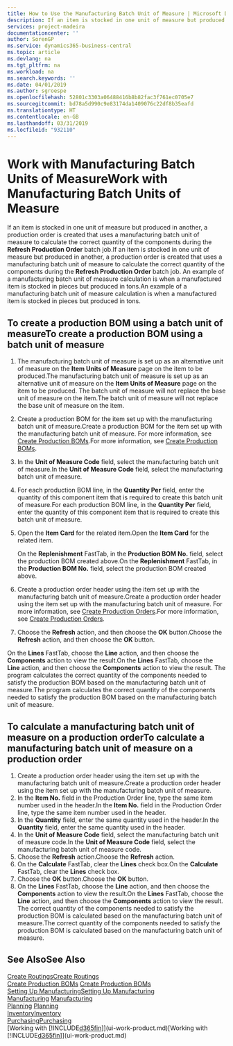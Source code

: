 ```yaml
---
title: How to Use the Manufacturing Batch Unit of Measure | Microsoft Docs
description: If an item is stocked in one unit of measure but produced in another, then the production order must be use a manufacturing batch unit of measure to calculate the correct quantity of components. An example of a manufacturing batch unit of measure calculation is when a manufactured item is stocked in pieces but produced in tons.
services: project-madeira
documentationcenter: ''
author: SorenGP
ms.service: dynamics365-business-central
ms.topic: article
ms.devlang: na
ms.tgt_pltfrm: na
ms.workload: na
ms.search.keywords: ''
ms.date: 04/01/2019
ms.author: sgroespe
ms.openlocfilehash: 52801c3303a06488416b8b82fac3f761ec0705e7
ms.sourcegitcommit: bd78a5d990c9e83174da1409076c22df8b35eafd
ms.translationtype: HT
ms.contentlocale: en-GB
ms.lasthandoff: 03/31/2019
ms.locfileid: "932110"
---
```

# <a name="work-with-manufacturing-batch-units-of-measure"></a><span data-ttu-id="7d77a-104">Work with Manufacturing Batch Units of Measure</span><span class="sxs-lookup"><span data-stu-id="7d77a-104">Work with Manufacturing Batch Units of Measure</span></span>
<span data-ttu-id="7d77a-105">If an item is stocked in one unit of measure but produced in another, a production order is created that uses a manufacturing batch unit of measure to calculate the correct quantity of the components during the **Refresh Production Order** batch job.</span><span class="sxs-lookup"><span data-stu-id="7d77a-105">If an item is stocked in one unit of measure but produced in another, a production order is created that uses a manufacturing batch unit of measure to calculate the correct quantity of the components during the **Refresh Production Order** batch job.</span></span> <span data-ttu-id="7d77a-106">An example of a manufacturing batch unit of measure calculation is when a manufactured item is stocked in pieces but produced in tons.</span><span class="sxs-lookup"><span data-stu-id="7d77a-106">An example of a manufacturing batch unit of measure calculation is when a manufactured item is stocked in pieces but produced in tons.</span></span>  

## <a name="to-create-a-production-bom-using-a-batch-unit-of-measure"></a><span data-ttu-id="7d77a-107">To create a production BOM using a batch unit of measure</span><span class="sxs-lookup"><span data-stu-id="7d77a-107">To create a production BOM using a batch unit of measure</span></span>  
1.  <span data-ttu-id="7d77a-108">The manufacturing batch unit of measure is set up as an alternative unit of measure on the **Item Units of Measure** page on the item to be produced.</span><span class="sxs-lookup"><span data-stu-id="7d77a-108">The manufacturing batch unit of measure is set up as an alternative unit of measure on the **Item Units of Measure** page on the item to be produced.</span></span> <span data-ttu-id="7d77a-109">The batch unit of measure will not replace the base unit of measure on the item.</span><span class="sxs-lookup"><span data-stu-id="7d77a-109">The batch unit of measure will not replace the base unit of measure on the item.</span></span>  
2.  <span data-ttu-id="7d77a-110">Create a production BOM for the item set up with the manufacturing batch unit of measure.</span><span class="sxs-lookup"><span data-stu-id="7d77a-110">Create a production BOM for the item set up with the manufacturing batch unit of measure.</span></span> <span data-ttu-id="7d77a-111">For more information, see [Create Production BOMs](production-how-to-create-production-boms.md).</span><span class="sxs-lookup"><span data-stu-id="7d77a-111">For more information, see [Create Production BOMs](production-how-to-create-production-boms.md).</span></span>  
3.  <span data-ttu-id="7d77a-112">In the **Unit of Measure Code** field, select the manufacturing batch unit of measure.</span><span class="sxs-lookup"><span data-stu-id="7d77a-112">In the **Unit of Measure Code** field, select the manufacturing batch unit of measure.</span></span>  
4.  <span data-ttu-id="7d77a-113">For each production BOM line, in the **Quantity Per** field, enter the quantity of this component item that is required to create this batch unit of measure.</span><span class="sxs-lookup"><span data-stu-id="7d77a-113">For each production BOM line, in the **Quantity Per** field, enter the quantity of this component item that is required to create this batch unit of measure.</span></span>  
5.  <span data-ttu-id="7d77a-114">Open the **Item Card** for the related item.</span><span class="sxs-lookup"><span data-stu-id="7d77a-114">Open the **Item Card** for the related item.</span></span>  

    <span data-ttu-id="7d77a-115">On the **Replenishment** FastTab, in the **Production BOM No.** field, select the production BOM created above.</span><span class="sxs-lookup"><span data-stu-id="7d77a-115">On the **Replenishment** FastTab, in the **Production BOM No.** field, select the production BOM created above.</span></span>  
6.  <span data-ttu-id="7d77a-116">Create a production order header using the item set up with the manufacturing batch unit of measure.</span><span class="sxs-lookup"><span data-stu-id="7d77a-116">Create a production order header using the item set up with the manufacturing batch unit of measure.</span></span> <span data-ttu-id="7d77a-117">For more information, see [Create Production Orders](production-how-to-create-production-orders.md).</span><span class="sxs-lookup"><span data-stu-id="7d77a-117">For more information, see [Create Production Orders](production-how-to-create-production-orders.md).</span></span>  
7.  <span data-ttu-id="7d77a-118">Choose the **Refresh** action, and then choose  the **OK** button.</span><span class="sxs-lookup"><span data-stu-id="7d77a-118">Choose the **Refresh** action, and then choose  the **OK** button.</span></span>  

<span data-ttu-id="7d77a-119">On the **Lines** FastTab, choose the **Line** action, and then choose the **Components** action to view the result.</span><span class="sxs-lookup"><span data-stu-id="7d77a-119">On the **Lines** FastTab, choose the **Line** action, and then choose the **Components** action to view the result.</span></span> <span data-ttu-id="7d77a-120">The program calculates the correct quantity of the components needed to satisfy the production BOM based on the manufacturing batch unit of measure.</span><span class="sxs-lookup"><span data-stu-id="7d77a-120">The program calculates the correct quantity of the components needed to satisfy the production BOM based on the manufacturing batch unit of measure.</span></span>  

## <a name="to-calculate-a-manufacturing-batch-unit-of-measure-on-a-production-order"></a><span data-ttu-id="7d77a-121">To calculate a manufacturing batch unit of measure on a production order</span><span class="sxs-lookup"><span data-stu-id="7d77a-121">To calculate a manufacturing batch unit of measure on a production order</span></span>  
1.  <span data-ttu-id="7d77a-122">Create a production order header using the item set up with the manufacturing batch unit of measure.</span><span class="sxs-lookup"><span data-stu-id="7d77a-122">Create a production order header using the item set up with the manufacturing batch unit of measure.</span></span>  
2.  <span data-ttu-id="7d77a-123">In the **Item No.** field in the Production Order line, type the same item number used in the header.</span><span class="sxs-lookup"><span data-stu-id="7d77a-123">In the **Item No.** field in the Production Order line, type the same item number used in the header.</span></span>  
3.  <span data-ttu-id="7d77a-124">In the **Quantity** field, enter the same quantity used in the header.</span><span class="sxs-lookup"><span data-stu-id="7d77a-124">In the **Quantity** field, enter the same quantity used in the header.</span></span>  
4.  <span data-ttu-id="7d77a-125">In the **Unit of Measure Code** field, select the manufacturing batch unit of measure code.</span><span class="sxs-lookup"><span data-stu-id="7d77a-125">In the **Unit of Measure Code** field, select the manufacturing batch unit of measure code.</span></span>  
5.  <span data-ttu-id="7d77a-126">Choose the **Refresh** action.</span><span class="sxs-lookup"><span data-stu-id="7d77a-126">Choose the **Refresh** action.</span></span>
6.  <span data-ttu-id="7d77a-127">On the **Calculate** FastTab, clear the **Lines** check box.</span><span class="sxs-lookup"><span data-stu-id="7d77a-127">On the **Calculate** FastTab, clear the **Lines** check box.</span></span>  
7.  <span data-ttu-id="7d77a-128">Choose the **OK** button.</span><span class="sxs-lookup"><span data-stu-id="7d77a-128">Choose the **OK** button.</span></span>  
8.  <span data-ttu-id="7d77a-129">On the **Lines** FastTab, choose the **Line** action, and then choose the **Components** action to view the result.</span><span class="sxs-lookup"><span data-stu-id="7d77a-129">On the **Lines** FastTab, choose the **Line** action, and then choose the **Components** action to view the result.</span></span> <span data-ttu-id="7d77a-130">The correct quantity of the components needed to satisfy the production BOM is calculated based on the manufacturing batch unit of measure.</span><span class="sxs-lookup"><span data-stu-id="7d77a-130">The correct quantity of the components needed to satisfy the production BOM is calculated based on the manufacturing batch unit of measure.</span></span>  

## <a name="see-also"></a><span data-ttu-id="7d77a-131">See Also</span><span class="sxs-lookup"><span data-stu-id="7d77a-131">See Also</span></span>  
[<span data-ttu-id="7d77a-132">Create Routings</span><span class="sxs-lookup"><span data-stu-id="7d77a-132">Create Routings</span></span>](production-how-to-create-routings.md)  
<span data-ttu-id="7d77a-133">[Create Production BOMs](production-how-to-create-production-boms.md)   </span><span class="sxs-lookup"><span data-stu-id="7d77a-133">[Create Production BOMs](production-how-to-create-production-boms.md)   </span></span>  
[<span data-ttu-id="7d77a-134">Setting Up Manufacturing</span><span class="sxs-lookup"><span data-stu-id="7d77a-134">Setting Up Manufacturing</span></span>](production-configure-production-processes.md)  
<span data-ttu-id="7d77a-135">[Manufacturing](production-manage-manufacturing.md)  </span><span class="sxs-lookup"><span data-stu-id="7d77a-135">[Manufacturing](production-manage-manufacturing.md)  </span></span>  
<span data-ttu-id="7d77a-136">[Planning](production-planning.md) </span><span class="sxs-lookup"><span data-stu-id="7d77a-136">[Planning](production-planning.md) </span></span>  
[<span data-ttu-id="7d77a-137">Inventory</span><span class="sxs-lookup"><span data-stu-id="7d77a-137">Inventory</span></span>](inventory-manage-inventory.md)  
[<span data-ttu-id="7d77a-138">Purchasing</span><span class="sxs-lookup"><span data-stu-id="7d77a-138">Purchasing</span></span>](purchasing-manage-purchasing.md)  
<span data-ttu-id="7d77a-139">[Working with [!INCLUDE[d365fin](includes/d365fin_md.md)]](ui-work-product.md)</span><span class="sxs-lookup"><span data-stu-id="7d77a-139">[Working with [!INCLUDE[d365fin](includes/d365fin_md.md)]](ui-work-product.md)</span></span>  
